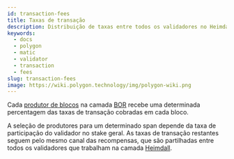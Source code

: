 ```yaml
---
id: transaction-fees
title: Taxas de transação
description: Distribuição de taxas entre todos os validadores no Heimdall
keywords:
  - docs
  - polygon
  - matic
  - validator
  - transaction
  - fees
slug: transaction-fees
image: https://wiki.polygon.technology/img/polygon-wiki.png
---
```


Cada [produtor de blocos](/docs/maintain/glossary.md#block-producer) na camada [BOR](/docs/maintain/glossary.md#bor) recebe uma determinada percentagem das taxas de transação cobradas em cada bloco.

A seleção de produtores para um determinado span depende da taxa de participação do validador no stake geral. As taxas de transação restantes seguem pelo mesmo canal das recompensas, que são partilhadas entre todos os validadores que trabalham na camada [Heimdall](/docs/maintain/glossary.md#heimdall).
